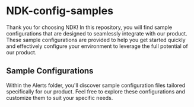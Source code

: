 # NDK-config-samples
Thank you for choosing NDK! In this repository, you will find sample configurations that are designed to seamlessly integrate with our product. These sample configurations are provided to help you get started quickly and effectively configure your environment to leverage the full potential of our product.

## Sample Configurations
Within the Alerts folder, you'll discover sample configuration files tailored specifically for our product. Feel free to explore these configurations and customize them to suit your specific needs.
